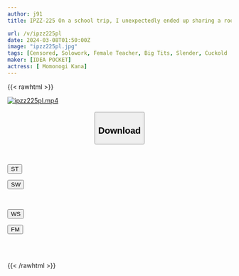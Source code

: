 ```yaml
---
author: j91
title: IPZZ-225 On a school trip, I unexpectedly ended up sharing a room with a sexually harassing teacher... Humiliating SEX where the disgusting teacher I despised made me cum so hard that I died Kana Momonogi

url: /v/ipzz225pl
date: 2024-03-08T01:50:00Z
image: "ipzz225pl.jpg"
tags: [Censored, Solowork, Female Teacher, Big Tits, Slender, Cuckold	]
maker: [IDEA POCKET]
actress: [ Momonogi Kana]
---
```



{{< rawhtml >}}

<div class="video" data-videoid="vWmK8LX8zbFYQP">
    <a href="javascript:;">
        <img src="/v/ipzz225pl/ipzz225pl.jpg" width="WIDTH" height="HEIGHT" alt="ipzz225pl.mp4" loading="lazy">
    </a>
</div>

<script type="text/javascript" src="https://j91.asia/asset/on-demand-st.js"></script>

<br>
  <link rel="stylesheet" href="https://j91.asia/asset/bs5.css">
  
  <center>
  <button class="btn btn-primary" type="button" data-bs-toggle="collapse" data-bs-target=".multi-collapse" aria-expanded="false" aria-controls="multiCollapseExample1 multiCollapseExample2"><h2>Download</h2></button></center>
</p>
<div class="row">
  <div class="col">
    <div class="collapse multi-collapse" id="multiCollapseExample1">
      <div class="card card-body">
	      	      <br>
<div class="buttons">  
<p><a href="https://streamtape.to/v/vWmK8LX8zbFYQP" target="_blank"><button class="btn-hover color-3"><i class="fa fa-download"></i> ST</button></a></p>
<p><a href="https://cdnwish.com/ch3ldrejq86c" target="_blank"><button class="btn-hover color-2"><i class="fa fa-download"></i> SW</button></a></p></div>
    </div>
  </div>
</div>
  <div class="col">
    <div class="collapse multi-collapse" id="multiCollapseExample2">
      <div class="card card-body">
	      <br>
<div class="buttons">
<p><a href="https://wolfstream.tv/eexocua8wcna"><button class="btn-hover color-9"><i class="fa fa-download"></i> WS</button></a></p>
<p><a href="https://filemoon.sx/d/4y6qg4upqm9w"><button class="btn-hover color-8"><i class="fa fa-download"></i> FM</button></a></p></div>
<br><br>
      </div>
    </div>
  </div>
</div>

{{< /rawhtml >}}